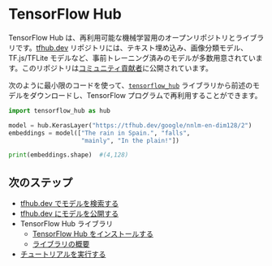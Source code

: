 <!--* freshness: { owner: 'kempy' reviewed: '2020-09-14' } *-->

# TensorFlow Hub

TensorFlow Hub は、再利用可能な機械学習用のオープンリポジトリとライブラリです。[tfhub.dev](https://tfhub.dev) リポジトリには、テキスト埋め込み、画像分類モデル、TF.js/TFLite モデルなど、事前トレーニング済みのモデルが多数用意されています。このリポジトリは[コミュニティ貢献者](https://tfhub.dev/s?subtype=publisher)に公開されています。

次のように最小限のコードを使って、[`tensorflow_hub`](https://github.com/tensorflow/hub) ライブラリから前述のモデルをダウンロードし、TensorFlow プログラムで再利用することができます。

```python
import tensorflow_hub as hub

model = hub.KerasLayer("https://tfhub.dev/google/nnlm-en-dim128/2")
embeddings = model(["The rain in Spain.", "falls",
                    "mainly", "In the plain!"])

print(embeddings.shape)  #(4,128)
```

## 次のステップ

- [tfhub.dev でモデルを検索する](https://tfhub.dev/)
- [tfhub.dev にモデルを公開する](https://gitlocalize.com/repo/4592/ja/site/en-snapshot/hub/publish.md)
- TensorFlow Hub ライブラリ
    - [TensorFlow Hub をインストールする](https://gitlocalize.com/repo/4592/ja/site/en-snapshot/hub/installation.md)
    - [ライブラリの概要](https://gitlocalize.com/repo/4592/ja/site/en-snapshot/hub/lib_overview.md)
- [チュートリアルを実行する](https://gitlocalize.com/repo/4592/ja/site/en-snapshot/hub/tutorials)
